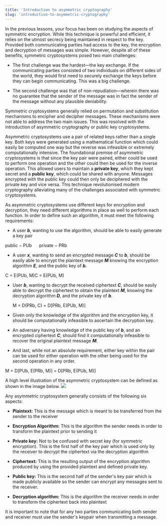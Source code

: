 ```yaml
---
title: 'Introduction to asymmetric cryptography'
slug: 'introduction-to-asymmetric-cryptography'
---
```


In the previous lessons, your focus has been on studying the aspects of symmetric encryption. While this technique is powerful and efficient, it relies on the utmost secrecy being maintained in respect to the key. Provided both communicating parties had access to the key, the encryption and decryption of messages was simple. However, despite all of these benefits, symmetric cryptosystems posed two main challenges:

- The first challenge was the hardest—the key exchange. If the communicating parties consisted of two individuals on different sides of the world, they would first need to securely exchange the keys before they can begin communicating. This was a big challenge.

- The second challenge was that of non-repudiation—wherein there was no guarantee that the sender of the message was in fact the sender of the message without any plausible deniability.

Symmetric cryptosystems generally relied on permutation and substitution mechanisms to encipher and decipher messages. These mechanisms were not able to address the two main issues. This was resolved with the introduction of asymmetric cryptography or public key cryptosystems.

Asymmetric cryptosystems use a pair of related keys rather than a single key. Both keys were generated using a mathematical function which could easily be computed one way but the reverse was infeasible or extremely computationally intensive. The foundational premise of asymmetric cryptosystems is that since the key pair were paired, either could be used to perform one operation and the other could then be used for the inverse operation. This allowed users to maintain a **private key**, which they kept secret and a **public key**, which could be shared with anyone. Messages encrypted with the public key could then only be deciphered with the private key and vice versa. This technique revolutionised modern cryptography alleviating many of the challenges associated with symmetric cryptosystems.

As asymmetric cryptosystems use different keys for encryption and decryption, they need different algorithms in place as well to perform each function. In order to define such an algorithm, it must meet the following requirements:

- A user **_b_**, wanting to use the algorithm, should be able to easily generate a key pair

public − PUb      private − PRb

- A user _**x**_, wanting to send an encrypted message _**C**_ to _**b**_, should be easily able to encrypt the plaintext message **_M_** knowing the encryption algorithm **_E_**, and the public key of **_b_**.
    

C = E(PUb, M)C = E(PUb​, M)

- User **_b_**, wanting to decrypt the received ciphertext _**C**_, should be easily able to decrypt the ciphertext to obtain the plaintext _**M**_, knowing the decryption algorithm _**D**_, and the private key of _**b**_.
    
    M = D(PRb, C) = D[PRb, E(PUb, M)]
    

- Given only the knowledge of the algorithm and the encryption key, it should be computationally infeasible to ascertain the decryption key.
    

- An adversary having knowledge of the public key of _**b**_, and an encrypted ciphertext _**C**_, should find it computationally infeasible to recover the original plaintext message _**M**_.
    

- And last, while not an absolute requirement, either key within the pair can be used for either operation with the other being used for the second operation in any order.
    

M = D[PUb, E(PRb, M)] = D[PRb, E(PUb, M)]

A high level illustration of the asymmetric cryptosystem can be defined as shown in the image below.
![](https://static.meri.garden/c15ec086fcc331dbb173b5a68110bd39.png)

Any asymmetric cryptosystem generally consists of the following six aspects:

- **Plaintext:** This is the message which is meant to be transferred from the sender to the receiver
    
- **Encryption Algorithm:** This is the algorithm the sender needs in order to transform the plaintext prior to sending it
    
- **Private key:** Not to be confused with secret key (for symmetric encryption). This is the first half of the key pair which is used only by the receiver to decrypt the ciphertext via the decryption algorithm
    
- **Ciphertext:** This is the resulting output of the encryption algorithm produced by using the provided plaintext and defined private key.
    
- **Public key:** This is the second half of the sender's key pair which is made publicly available so the sender can encrypt any messages sent to the receiver.
    
- **Decryption algorithm:** This is the algorithm the receiver needs in order to transform the ciphertext back into plaintext
    

It is important to note that for any two parties communicating both sender and receiver must use the sender's keypair when transmitting a message.